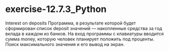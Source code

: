 # exercise-12.7.3_Python
Interest on deposits
Программа, в результате которой будет сформирован список deposit значений — накопленные средства за год вклада в каждом из банков. На вход программы с клавиатуры вводится сумма money, которую человек планирует положить под проценты.
Поиск максимального значения и его вывод на экран.
